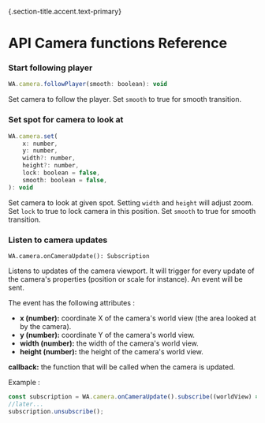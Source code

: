 {.section-title.accent.text-primary}

# API Camera functions Reference

### Start following player

```javascript
WA.camera.followPlayer(smooth: boolean): void
```
Set camera to follow the player. Set `smooth` to true for smooth transition.

### Set spot for camera to look at

```javascript
WA.camera.set(
    x: number,
    y: number,
    width?: number,
    height?: number,
    lock: boolean = false,
    smooth: boolean = false,
): void
```

Set camera to look at given spot.
Setting `width` and `height` will adjust zoom.
Set `lock` to true to lock camera in this position.
Set `smooth` to true for smooth transition.

### Listen to camera updates

```
WA.camera.onCameraUpdate(): Subscription
```

Listens to updates of the camera viewport. It will trigger for every update of the camera's properties (position or scale for instance). An event will be sent.

The event has the following attributes :
*   **x (number):** coordinate X of the camera's world view (the area looked at by the camera).
*   **y (number):** coordinate Y of the camera's world view.
*   **width (number):** the width of the camera's world view.
*   **height (number):** the height of the camera's world view.

**callback:** the function that will be called when the camera is updated.

Example :
```javascript
const subscription = WA.camera.onCameraUpdate().subscribe((worldView) => console.log(worldView));
//later...
subscription.unsubscribe();
